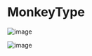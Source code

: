 # MonkeyType

![image](https://github.com/SamehHammad/Monkeytype/assets/68395364/b159be22-c2d8-4af1-ab02-96826153d642)

![image](https://github.com/SamehHammad/Monkeytype/assets/68395364/6b1347f9-0d65-4e93-a562-5004949a0dd6)

